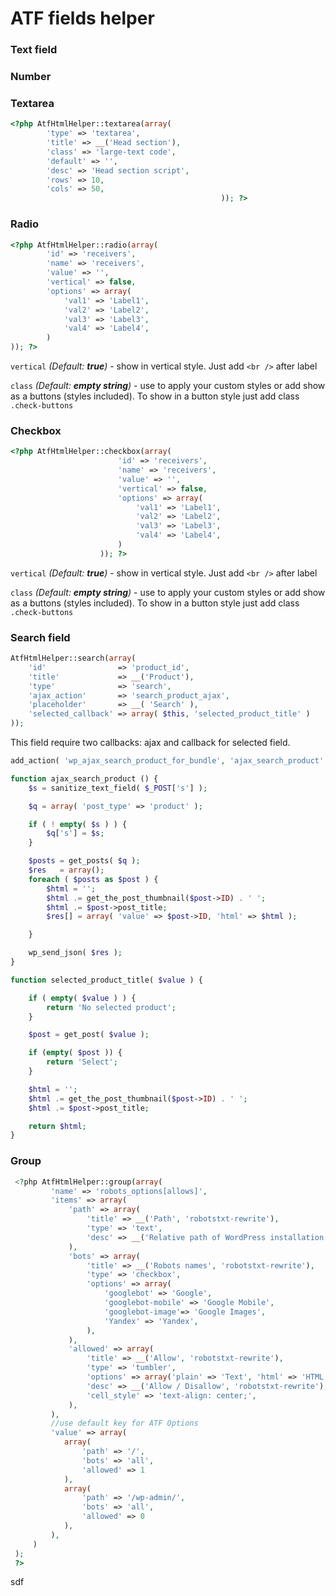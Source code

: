 # ATF fields helper

### Text field

### Number

### Textarea

```php
<?php AtfHtmlHelper::textarea(array(
        'type' => 'textarea',
        'title' => __('Head section'),
        'class' => 'large-text code',
        'default' => '',
        'desc' => 'Head section script',
        'rows' => 10,
        'cols' => 50,
                                               )); ?>
```

### Radio

```php
<?php AtfHtmlHelper::radio(array(
        'id' => 'receivers',
        'name' => 'receivers',
        'value' => '',
        'vertical' => false,
        'options' => array(
            'val1' => 'Label1',
            'val2' => 'Label2',
            'val3' => 'Label3',
            'val4' => 'Label4',
        )
)); ?>
```

`vertical` _(Default: **true**)_ - show in vertical style.
Just add `<br />` after label

`class` _(Default: **empty string**)_ - use to apply your custom styles
or add show as a buttons (styles included). To show in a button style just add class `.check-buttons`

### Checkbox

```php
<?php AtfHtmlHelper::checkbox(array(
                        'id' => 'receivers',
                        'name' => 'receivers',
                        'value' => '',
                        'vertical' => false,
                        'options' => array(
                            'val1' => 'Label1',
                            'val2' => 'Label2',
                            'val3' => 'Label3',
                            'val4' => 'Label4',
                        )
                    )); ?>
```

`vertical` _(Default: **true**)_ - show in vertical style.
Just add `<br />` after label

`class` _(Default: **empty string**)_ - use to apply your custom styles
or add show as a buttons (styles included). To show in a button style just add class `.check-buttons`

### Search field

```php
AtfHtmlHelper::search(array(
    'id'                => 'product_id',
    'title'             => __('Product'),
    'type'              => 'search',
    'ajax_action'       => 'search_product_ajax',
    'placeholder'       => __( 'Search' ),
    'selected_callback' => array( $this, 'selected_product_title' )
));
```

This field require two callbacks: ajax and callback for selected field.


```php 
add_action( 'wp_ajax_search_product_for_bundle', 'ajax_search_product' );

function ajax_search_product () {
    $s = sanitize_text_field( $_POST['s'] );

    $q = array( 'post_type' => 'product' );

    if ( ! empty( $s ) ) {
        $q['s'] = $s;
    }

    $posts = get_posts( $q );
    $res   = array();
    foreach ( $posts as $post ) {
        $html = '';
        $html .= get_the_post_thumbnail($post->ID) . ' ';
        $html .= $post->post_title;
        $res[] = array( 'value' => $post->ID, 'html' => $html );

    }

    wp_send_json( $res );
}

function selected_product_title( $value ) {

    if ( empty( $value ) ) {
        return 'No selected product';
    }

    $post = get_post( $value );

    if (empty( $post )) {
        return 'Select';
    }

    $html = '';
    $html .= get_the_post_thumbnail($post->ID) . ' ';
    $html .= $post->post_title;

    return $html;
}

```



### Group
 
```php
 <?php AtfHtmlHelper::group(array(
		 'name' => 'robots_options[allows]',
		 'items' => array(
			 'path' => array(
				 'title' => __('Path', 'robotstxt-rewrite'),
				 'type' => 'text',
				 'desc' => __('Relative path of WordPress installation directory', 'robotstxt-rewrite'),
			 ),
			 'bots' => array(
				 'title' => __('Robots names', 'robotstxt-rewrite'),
				 'type' => 'checkbox',
				 'options' => array(
					 'googlebot' => 'Google',
					 'googlebot-mobile' => 'Google Mobile',
					 'googlebot-image'=> 'Google Images',
					 'Yandex' => 'Yandex',
				 ),
			 ),
			 'allowed' => array(
				 'title' => __('Allow', 'robotstxt-rewrite'),
				 'type' => 'tumbler',
				 'options' => array('plain' => 'Text', 'html' => 'HTML'),
				 'desc' => __('Allow / Disallow', 'robotstxt-rewrite'),
				 'cell_style' => 'text-align: center;',
			 ),
		 ),
		 //use default key for ATF Options 
		 'value' => array(
		 	array(
		 		'path' => '/',
		 		'bots' => 'all',
		 		'allowed' => 1
		 	),
		 	array(
		 		'path' => '/wp-admin/',
		 		'bots' => 'all',
		 		'allowed' => 0
		 	),
		 ),
	 )
 );
 ?>
```
 
 sdf
